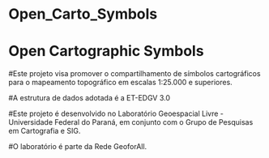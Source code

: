 # Open_Carto_Symbols

# Open Cartographic Symbols

#Este projeto visa promover o compartilhamento de símbolos cartográficos para o mapeamento topográfico em escalas 1:25.000 e superiores.

#A estrutura de dados adotada é a ET-EDGV 3.0

#Este projeto é desenvolvido no Laboratório Geoespacial Livre - Universidade Federal do Paraná, em conjunto com o Grupo de Pesquisas em Cartografia e SIG.

#O laboratório é parte da Rede GeoforAll.

